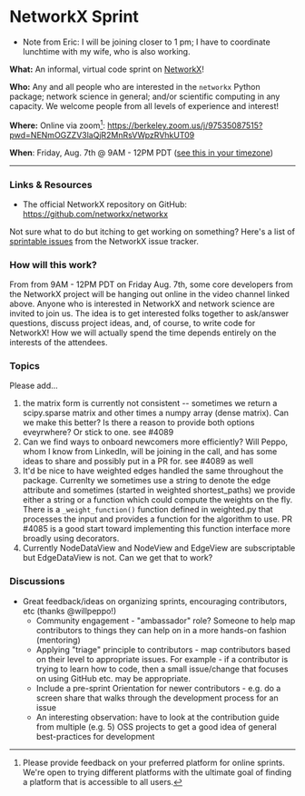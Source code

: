 # NetworkX Sprint

- Note from Eric: I will be joining closer to 1 pm; I have to coordinate lunchtime with my wife, who is also working.

**What:** An informal, virtual code sprint on [NetworkX](https://github.com/networkx/networkx)!

**Who:** Any and all people who are interested in the `networkx` Python package; network science in general; and/or scientific computing in any capacity. We welcome people from all levels of experience and interest!

**Where:** Online via zoom[^1]: https://berkeley.zoom.us/j/97535087515?pwd=NENmOGZZV3laQjR2MnRsVWpzRVhkUT09 

**When**: Friday, Aug. 7th @ 9AM - 12PM PDT ([see this in your timezone](https://www.timeanddate.com/worldclock/fixedtime.html?msg=NetworkX+Sprint&iso=20200807T09&p1=224&ah=3))

---

### Links & Resources

 - The official NetworkX repository on GitHub: https://github.com/networkx/networkx

Not sure what to do but itching to get working on something? Here's a list of [sprintable issues](https://github.com/networkx/networkx/issues?q=is%3Aopen+is%3Aissue+label%3ASprint) from the NetworkX issue tracker.

### How will this work?

From from 9AM - 12PM PDT on Friday Aug. 7th, some core developers from the NetworkX project will be hanging out online in the video channel linked above. Anyone who is interested in NetworkX and network science are invited to join us. The idea is to get interested folks together to ask/answer questions, discuss project ideas, and, of course, to write code for NetworkX! How we will actually spend the time depends entirely on the interests of the attendees.

### Topics

Please add...

1. the matrix form is currently not consistent -- sometimes we return a scipy.sparse matrix and other times a numpy array (dense matrix). Can we make this better? Is there a reason to provide both options eveyrwhere? Or stick to one. see #4089
2. Can we find ways to onboard newcomers more efficiently? Will Peppo, whom I know from LinkedIn, will be joining in the call, and has some ideas to share and possibly put in a PR for. see #4089 as well
3. It'd be nice to have weighted edges handled the same throughout the package. Currenlty we sometimes use a string to denote the edge attribute and sometimes (started in weighted shortest_paths) we provide either a string or a function which could compute the weights on the fly. There is a `_weight_function()` function defined in weighted.py that processes the input and provides a function for the algorithm to use.  PR #4085 is a good start toward implementing this function interface more broadly using decorators.
4. Currently NodeDataView and NodeView and EdgeView are subscriptable but EdgeDataView is not. Can we get that to work? 

### Discussions

 - Great feedback/ideas on organizing sprints, encouraging contributors, etc (thanks @willpeppo!)
   * Community engagement - "ambassador" role? Someone to help map contributors to things they can help on in a more hands-on fashion (mentoring)
   * Applying "triage" principle to contributors - map contributors based on their level to appropriate issues. For example - if a contributor is trying to learn how to code, then a small issue/change that focuses on using GitHub etc. may be appropriate.
   * Include a pre-sprint Orientation for newer contributors - e.g. do a screen share that walks through the development process for an issue
   * An interesting observation: have to look at the contribution guide from multiple (e.g. 5) OSS projects to get a good idea of general best-practices for development

[^1]: Please provide feedback on your preferred platform for online sprints. We're open to trying different platforms with the ultimate goal of finding a platform that is accessible to all users.